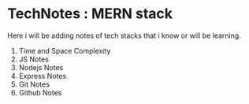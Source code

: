 # TechNotes : MERN stack
Here i will be adding notes of tech stacks that i know or will be learning.


1. Time and Space Complexity
2. JS Notes
3. Nodejs Notes
4. Express Notes
5. Git Notes
6. Github Notes
